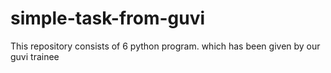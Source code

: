 # simple-task-from-guvi
This repository consists of 6 python program. which has been given by our guvi trainee 
